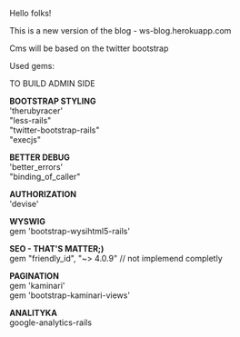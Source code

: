 Hello folks!<br>

This is a new version of the blog - ws-blog.herokuapp.com<br>

Cms will be based on the twitter bootstrap<br>

Used gems: <br>

TO BUILD ADMIN SIDE <br>

**BOOTSTRAP STYLING** <br>
'therubyracer' <br>
"less-rails"<br>
"twitter-bootstrap-rails"<br>
"execjs"<br>

**BETTER DEBUG** <br>
'better_errors'<br>
"binding_of_caller"<br>

**AUTHORIZATION**<br>
'devise'<br>

**WYSWIG**  <br>
gem 'bootstrap-wysihtml5-rails'<br>

**SEO - THAT'S MATTER;)** <br>
gem "friendly_id", "~> 4.0.9" // not implemend completly<br>

**PAGINATION** <br>
gem 'kaminari'<br>
gem 'bootstrap-kaminari-views'<br>

**ANALITYKA** <br>
google-analytics-rails<br>


